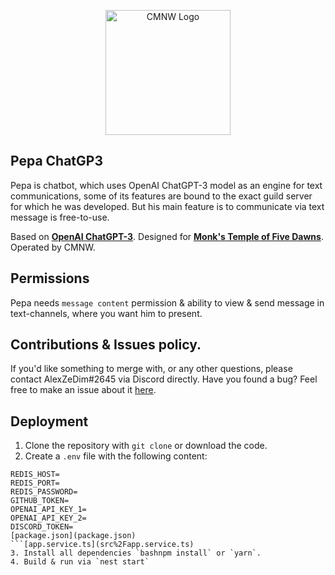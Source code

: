 <p align="center">
  <img src="https://i.imgur.com/OZqzhli.png" width="200" alt="CMNW Logo" />
</p>


## Pepa ChatGP3 

Pepa is chatbot, which uses OpenAI ChatGPT-3 model as an engine for text communications, some of its features are bound to the exact guild server for which he was developed. But his main feature is to communicate via text message is free-to-use.

Based on [**OpenAI ChatGPT-3**](https://openai.com/blog/chatgpt/). Designed for [**Monk's Temple of Five Dawns**](https://discord.com/invite/fYSNb5U). Operated by CMNW.

## Permissions

Pepa needs `message content` permission & ability to view & send message in text-channels, where you want him to present.

## Contributions & Issues policy.

If you'd like something to merge with, or any other questions, please contact AlexZeDim#2645 via Discord directly. Have you found a bug? Feel free to make an issue about it [here](https://github.com/AlexZeDim/pepa-chatGPT/issues).

## Deployment

1. Clone the repository with `git clone` or download the code.
2. Create a `.env` file with the following content:

```
REDIS_HOST=
REDIS_PORT=
REDIS_PASSWORD=
GITHUB_TOKEN=
OPENAI_API_KEY_1=
OPENAI_API_KEY_2=
DISCORD_TOKEN=
[package.json](package.json)
```[app.service.ts](src%2Fapp.service.ts)
3. Install all dependencies `bashnpm install` or `yarn`.
4. Build & run via `nest start`
